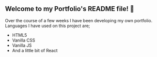 ## Welcome to my Portfolio's README file! 🤩

Over the course of a few weeks I have been developing my own portfolio. <br>
Languages I have used on this project are;
- HTML5
- Vanilla CSS
- Vanilla JS
- And a little bit of React



